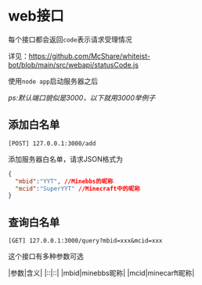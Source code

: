 # web接口

每个接口都会返回`code`表示请求受理情况

详见：https://github.com/McShare/whiteist-bot/blob/main/src/webapi/statusCode.js

使用`node app`启动服务器之后

*ps:默认端口貌似是3000，以下就用3000举例子*

## 添加白名单

```
[POST] 127.0.0.1:3000/add 
```

添加服务器白名单，请求JSON格式为

``` json
{
  "mbid":"YYT", //Minebbs的昵称
  "mcid":"SuperYYT" //Minecraft中的昵称
}
```

## 查询白名单

```
[GET] 127.0.0.1:3000/query?mbid=xxx&mcid=xxx
```

这个接口有多种参数可选

|参数|含义|
|::|::|
|mbid|minebbs昵称|
|mcid|minecarft昵称|

